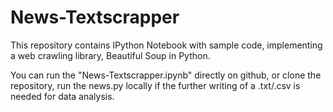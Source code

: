 # News-Textscrapper

This repository contains IPython Notebook with sample code, implementing a web crawling library, Beautiful Soup in Python.

You can run the "News-Textscrapper.ipynb" directly on github, or clone the repository, run the news.py locally if the further writing of a .txt/.csv is needed for data analysis.
